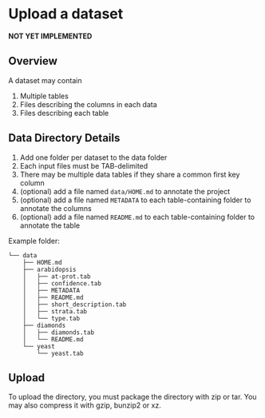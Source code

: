 # Upload a dataset

**NOT YET IMPLEMENTED**

## Overview
A dataset may contain

 1. Multiple tables
 2. Files describing the columns in each data
 3. Files describing each table

## Data Directory Details

 1. Add one folder per dataset to the data folder
 2. Each input files must be TAB-delimited
 3. There may be multiple data tables if they share a common first key column
 4. (optional) add a file named `data/HOME.md` to annotate the project
 5. (optional) add a file named `METADATA` to each table-containing folder to annotate the columns
 6. (optional) add a file named `README.md` to each table-containing folder to annotate the table

Example folder:

```
└── data
    ├── HOME.md
    ├── arabidopsis
    │   ├── at-prot.tab
    │   ├── confidence.tab
    │   ├── METADATA
    │   ├── README.md
    │   ├── short_description.tab
    │   ├── strata.tab
    │   └── type.tab
    ├── diamonds
    │   ├── diamonds.tab
    │   └── README.md
    └── yeast
        └── yeast.tab
```

## Upload

To upload the directory, you must package the directory with zip or tar. You
may also compress it with gzip, bunzip2 or xz.
